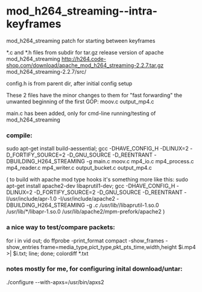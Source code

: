 mod_h264_streaming--intra-keyframes
===================================

mod_h264_streaming patch for starting between keyframes

*.c and *.h files from subdir for tar.gz release version of apache mod_h264_streaming
http://h264.code-shop.com/download/apache_mod_h264_streaming-2.2.7.tar.gz
mod_h264_streaming-2.2.7/src/

config.h is from parent dir, after initial config setup


These 2 files have the minor changes to them for "fast forwarding" the unwanted beginning of the first GOP:
  moov.c
  output_mp4.c


main.c  has been added, only for cmd-line running/testing of mod_h264_streaming


### compile:

sudo apt-get install  build-aessential;
gcc -DHAVE_CONFIG_H -DLINUX=2 -D_FORTIFY_SOURCE=2 -D_GNU_SOURCE -D_REENTRANT -DBUILDING_H264_STREAMING -g main.c moov.c mp4_io.c mp4_process.c mp4_reader.c mp4_writer.c output_bucket.c output_mp4.c

( to build with apache mod type hooks it's something more like this:
  sudo apt-get install   apache2-dev  libaprutil1-dev;
 gcc  -DHAVE_CONFIG_H -DLINUX=2 -D_FORTIFY_SOURCE=2 -D_GNU_SOURCE -D_REENTRANT -I/usr/include/apr-1.0   -I/usr/include/apache2 -DBUILDING_H264_STREAMING -g  *.c   /usr/lib/*/libaprutil-1.so.0   /usr/lib/*/libapr-1.so.0  /usr/lib/apache2/mpm-prefork/apache2
)


### a nice way to test/compare packets:
for i in vid out; do ffprobe -print_format compact -show_frames -show_entries frame=media_type,pict_type,pkt_pts_time,width,height $i.mp4 >| $i.txt; line; done; colordiff *.txt



### notes mostly for me, for configuring inital download/untar:

./configure --with-apxs=/usr/bin/apxs2
